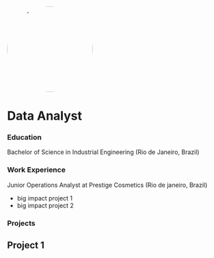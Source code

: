 <img src="URL_DA_IMAGEM" alt="Logo" style="border-radius: 50%; width: 200px; height: 200px;">


# Data Analyst

### Education
Bachelor of Science in Industrial Engineering (Rio de Janeiro, Brazil)

### Work Experience
Junior Operations Analyst at Prestige Cosmetics (Rio de janeiro, Brazil)
- big impact project 1
- big impact project 2

### Projects 
Project 1 
- 
